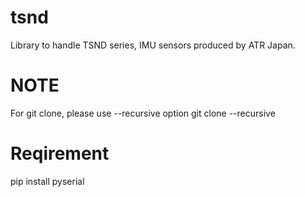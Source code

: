 # tsnd
Library to handle TSND series, IMU sensors produced by ATR Japan.

# NOTE
For git clone, please use --recursive option
 git clone --recursive

# Reqirement
 pip install pyserial
